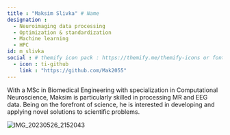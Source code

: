 ```yaml
---
title : "Maksim Slivka" # Name
designation : 
  - Neuroimaging data processing
  - Optimization & standardization
  - Machine learning
  - HPC
id: m_slivka
social : # themify icon pack : https://themify.me/themify-icons or fontawesome (https://fontawesome.com/icons)
  - icon : ti-github 
    link : "https://github.com/Mak2055"
---
```


With a MSc in Biomedical Engineering with specialization in Computational Neuroscience, Maksim is particularly skilled in processing MR and EEG data. Being on the forefront of science, he is interested in developing and applying novel solutions to scientific problems.

![IMG_20230526_2152043](https://github.com/capro-uio/capro-uio.github.io/assets/94443666/cf7d32e0-0bb5-4784-9445-5c577d3b6025)
